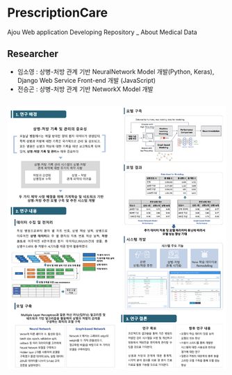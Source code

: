 # PrescriptionCare

Ajou Web application Developing Repository _ About Medical Data

## Researcher

- 임소영 : 상병-처방 관계 기반 NeuralNetwork Model 개발(Python, Keras), Django Web Service Front-end 개발 (JavaScript)
- 전승곤 : 상병-처방 관계 기반 NetworkX Model 개발

##
![Poster of this Project](https://github.com/sy2399/PrescriptionCare/blob/master/Poster_img.png)
